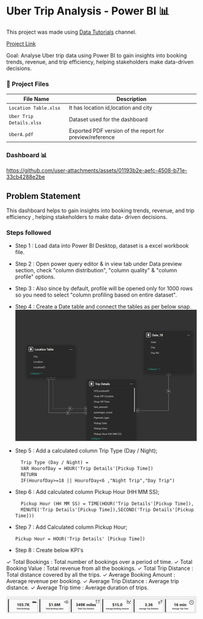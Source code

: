 # Uber Trip Analysis - Power BI 📊
This project was made using [Data Tutorials](https://www.youtube.com/@datatutorials1) channel.  

[Project Link](https://app.powerbi.com/view?r=eyJrIjoiNGJkNTIxZDctMWQ5OS00ZjhjLWI4NWQtM2U3YmZkMDJhNTNkIiwidCI6IjdlY2YxODc3LWY5NmMtNGE1My05YTJjLTIxMWMyZDUwNGViNiJ9)
   
Goal: Analyse Uber trip data using Power BI to gain insights into booking trends, revenue, and trip efficiency, 
helping stakeholders make data-driven decisions.

### 📁 Project Files
| File Name                   | Description                                              |
|-----------------------------|----------------------------------------------------------|
| `Location Table.xlsx`       | It has location id,location and city                     |
| `Uber Trip Details.xlsx`    | Dataset used for the dashboard                           |
| `UberA.pdf`                 | Exported PDF version of the report for preview/reference |


### Dashboard 📊



https://github.com/user-attachments/assets/01193b2e-aefc-4508-b71e-33cb4288e2be





## Problem Statement

This dashboard helps to gain insights into booking trends, revenue, and trip efficiency , helping stakeholders to make data- driven decisions.

### Steps followed

- Step 1 : Load data into Power BI Desktop, dataset is a excel workbook file.
- Step 2 : Open power query editor & in view tab under Data preview section, check "column distribution", "column quality" & "column profile" options.
- Step 3 : Also since by default, profile will be opened only for 1000 rows so you need to select "column profiling based on entire dataset".
- Step 4 : Create a Date table and connect the tables as per below snap.
![Snap_1](https://github.com/Sanjeev4318/Power-BI-Projects/blob/main/Uber%20Trip%20Analysis/Snap%201.jpg)
- Step 5 : Add a calculated column Trip Type (Day / Night);

        Trip Type (Day / Night) = 
        VAR HourofDay = HOUR('Trip Details'[Pickup Time])
        RETURN
        IF(HourofDay>=18 || HourofDay<6 ,"Night Trip","Day Trip")

- Step 6 : Add calculated column Pickup Hour (HH MM SS);

        Pickup Hour (HH MM SS) = TIME(HOUR('Trip Details'[Pickup Time]),
        MINUTE('Trip Details'[Pickup Time]),SECOND('Trip Details'[Pickup Time]))
- Step 7 : Add Calculated column Pickup Hour;

      Pickup Hour = HOUR('Trip Details' [Pickup Time])
- Step 8 : Create below KPI's

✓ Total Bookings : Total number of bookings  over a period of time.
✓ Total Booking Value : Total revenue from all the bookings.
✓ Total Trip Distance : Total distance covered by all the trips.
✓ Average Booking Amount : Average revenue per booking.
✓ Average Trip Distance : Average trip distance.
✓ Average Trip time : Average duration of trips.

![Snap 2](https://github.com/Sanjeev4318/Power-BI-Projects/blob/main/Uber%20Trip%20Analysis/Snap%202.jpg)

